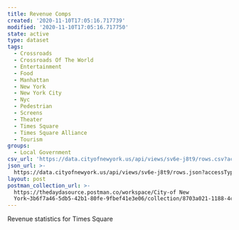```yaml
---
title: Revenue Comps
created: '2020-11-10T17:05:16.717739'
modified: '2020-11-10T17:05:16.717750'
state: active
type: dataset
tags:
  - Crossroads
  - Crossroads Of The World
  - Entertainment
  - Food
  - Manhattan
  - New York
  - New York City
  - Nyc
  - Pedestrian
  - Screens
  - Theater
  - Times Square
  - Times Square Alliance
  - Tourism
groups:
  - Local Government
csv_url: 'https://data.cityofnewyork.us/api/views/sv6e-j8t9/rows.csv?accessType=DOWNLOAD'
json_url: >-
  https://data.cityofnewyork.us/api/views/sv6e-j8t9/rows.json?accessType=DOWNLOAD
layout: post
postman_collection_url: >-
  https://thedaydasource.postman.co/workspace/City-of New
  York~3b6f7a46-5db5-42b1-80fe-9fbef41e3e06/collection/8703a021-1188-4c23-85c3-9b49dd5f751c
---
```

Revenue statistics for Times Square
